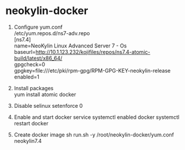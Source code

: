 # neokylin-docker
1. Configure yum.conf  
/etc/yum.repos.d/ns7-adv.repo  
[ns7.4]  
name=NeoKylin Linux Advanced Server 7 - Os  
baseurl=http://10.1.123.232/kojifiles/repos/ns7.4-atomic-build/latest/x86_64/  
gpgcheck=0  
gpgkey=file:///etc/pki/rpm-gpg/RPM-GPG-KEY-neokylin-release  
enabled=1  
2. Install packages  
yum install atomic docker

3. Disable selinux
setenforce 0

4. Enable and start docker service
systemctl enabled docker
systemctl restart docker

5. Create docker image
sh  run.sh  -y /root/neokylin-docker/yum.conf neokylin7.4
